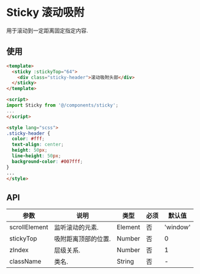 # Sticky 滚动吸附

用于滚动到一定距离固定指定内容.


## 使用
```html
<template>
  <sticky :stickyTop="64">
    <div class="sticky-header">滚动吸附头部</div>
  </sticky>
</template>

<script>
import Sticky from '@/components/sticky';
...
</script>

<style lang="scss">
.sticky-header {
  color: #fff;
  text-align: center;
  height: 50px;
  line-height: 50px;
  background-color: #007fff;
}
...
</style>
```

## API
| 参数 | 说明 | 类型 | 必须 | 默认值|
| ------ | ------ | ------ | ------ | ------ |
| scrollElement | 监听滚动的元素. | Element | 否 | 'window' |
| stickyTop | 吸附距离顶部的位置. | Number | 否 | 0 |
| zIndex | 层级关系. | Number | 否 | 1 |
| className | 类名. | String | 否 | - |
